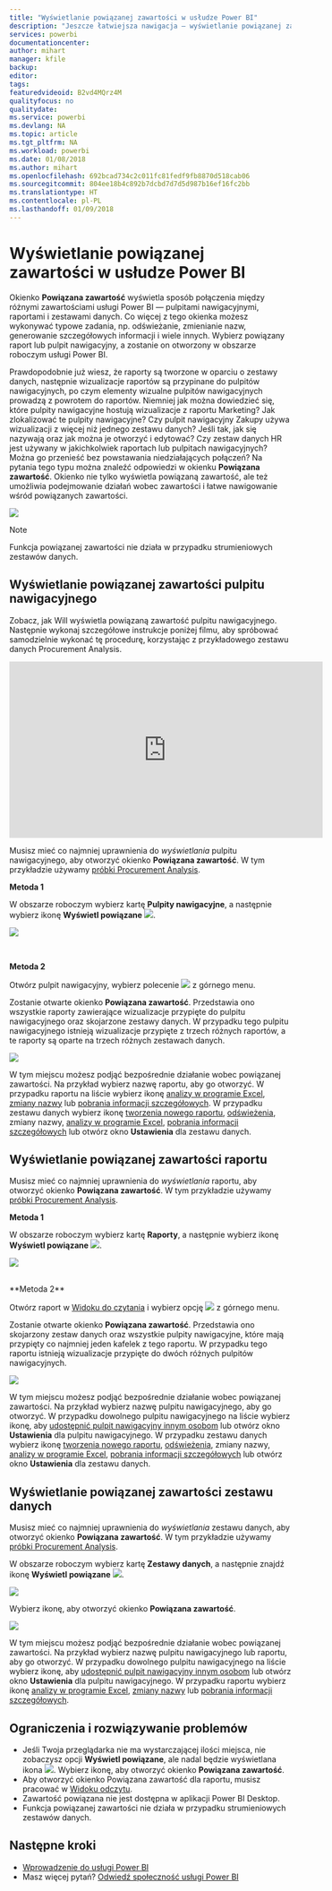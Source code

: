 ```yaml
---
title: "Wyświetlanie powiązanej zawartości w usłudze Power BI"
description: "Jeszcze łatwiejsza nawigacja — wyświetlanie powiązanej zawartości w pulpitach nawigacyjnych, raportach i zestawach danych"
services: powerbi
documentationcenter: 
author: mihart
manager: kfile
backup: 
editor: 
tags: 
featuredvideoid: B2vd4MQrz4M
qualityfocus: no
qualitydate: 
ms.service: powerbi
ms.devlang: NA
ms.topic: article
ms.tgt_pltfrm: NA
ms.workload: powerbi
ms.date: 01/08/2018
ms.author: mihart
ms.openlocfilehash: 692bcad734c2c011fc81fedf9fb8870d518cab06
ms.sourcegitcommit: 804ee18b4c892b7dcbd7d7d5d987b16ef16fc2bb
ms.translationtype: HT
ms.contentlocale: pl-PL
ms.lasthandoff: 01/09/2018
---
```

# <a name="view-related-content-in-power-bi-service"></a>Wyświetlanie powiązanej zawartości w usłudze Power BI
Okienko **Powiązana zawartość** wyświetla sposób połączenia między różnymi zawartościami usługi Power BI — pulpitami nawigacyjnymi, raportami i zestawami danych.  Co więcej z tego okienka możesz wykonywać typowe zadania, np. odświeżanie, zmienianie nazw, generowanie szczegółowych informacji i wiele innych. Wybierz powiązany raport lub pulpit nawigacyjny, a zostanie on otworzony w obszarze roboczym usługi Power BI.   

Prawdopodobnie już wiesz, że raporty są tworzone w oparciu o zestawy danych, następnie wizualizacje raportów są przypinane do pulpitów nawigacyjnych, po czym elementy wizualne pulpitów nawigacyjnych prowadzą z powrotem do raportów. Niemniej jak można dowiedzieć się, które pulpity nawigacyjne hostują wizualizacje z raportu Marketing? Jak zlokalizować te pulpity nawigacyjne? Czy pulpit nawigacyjny Zakupy używa wizualizacji z więcej niż jednego zestawu danych? Jeśli tak, jak się nazywają oraz jak można je otworzyć i edytować? Czy zestaw danych HR jest używany w jakichkolwiek raportach lub pulpitach nawigacyjnych? Można go przenieść bez powstawania niedziałających połączeń? Na pytania tego typu można znaleźć odpowiedzi w okienku **Powiązana zawartość**.  Okienko nie tylko wyświetla powiązaną zawartość, ale też umożliwia podejmowanie działań wobec zawartości i łatwe nawigowanie wśród powiązanych zawartości.

![](media/service-related-content/power-bi-view-related-dashboard-new.png)

> [!NOTE]
> Funkcja powiązanej zawartości nie działa w przypadku strumieniowych zestawów danych.
> 
> 

## <a name="view-related-content-for-a-dashboard"></a>Wyświetlanie powiązanej zawartości pulpitu nawigacyjnego
Zobacz, jak Will wyświetla powiązaną zawartość pulpitu nawigacyjnego. Następnie wykonaj szczegółowe instrukcje poniżej filmu, aby spróbować samodzielnie wykonać tę procedurę, korzystając z przykładowego zestawu danych Procurement Analysis.

<iframe width="560" height="315" src="https://www.youtube.com/embed/B2vd4MQrz4M#t=3m05s" frameborder="0" allowfullscreen></iframe>


Musisz mieć co najmniej uprawnienia do *wyświetlania* pulpitu nawigacyjnego, aby otworzyć okienko **Powiązana zawartość**. W tym przykładzie używamy [próbki Procurement Analysis](sample-procurement.md).

**Metoda 1**

W obszarze roboczym wybierz kartę **Pulpity nawigacyjne**, a następnie wybierz ikonę **Wyświetl powiązane** ![](media/service-related-content/power-bi-view-related-icon-new.png).

![](media/service-related-content/power-bi-view-related-dash-newer.png)

<br>

**Metoda 2**

Otwórz pulpit nawigacyjny, wybierz polecenie ![](media/service-related-content/power-bi-view-related-new.png) z górnego menu.

Zostanie otwarte okienko **Powiązana zawartość**. Przedstawia ono wszystkie raporty zawierające wizualizacje przypięte do pulpitu nawigacyjnego oraz skojarzone zestawy danych. W przypadku tego pulpitu nawigacyjnego istnieją wizualizacje przypięte z trzech różnych raportów, a te raporty są oparte na trzech różnych zestawach danych.

![](media/service-related-content/power-bi-view-related-dashboard-new.png)

W tym miejscu możesz podjąć bezpośrednie działanie wobec powiązanej zawartości.  Na przykład wybierz nazwę raportu, aby go otworzyć.  W przypadku raportu na liście wybierz ikonę [analizy w programie Excel](service-analyze-in-excel.md), [zmiany nazwy](service-rename.md) lub [pobrania informacji szczegółowych](service-insights.md). W przypadku zestawu danych wybierz ikonę [tworzenia nowego raportu](service-report-create-new.md), [odświeżenia](refresh-data.md), zmiany nazwy, [analizy w programie Excel](service-analyze-in-excel.md), [pobrania informacji szczegółowych](service-insights.md) lub otwórz okno **Ustawienia** dla zestawu danych.  

## <a name="view-related-content-for-a-report"></a>Wyświetlanie powiązanej zawartości raportu
Musisz mieć co najmniej uprawnienia do *wyświetlania* raportu, aby otworzyć okienko **Powiązana zawartość**. W tym przykładzie używamy [próbki Procurement Analysis](sample-procurement.md).

**Metoda 1**

W obszarze roboczym wybierz kartę **Raporty**, a następnie wybierz ikonę **Wyświetl powiązane** ![](media/service-related-content/power-bi-view-related-icon-new.png).

![](media/service-related-content/power-bi-view-related-report-newer.png)

<br>
**Metoda 2**

Otwórz raport w [Widoku do czytania](service-reading-view-and-editing-view.md) i wybierz opcję ![](media/service-related-content/power-bi-view-related-new.png) z górnego menu.

Zostanie otwarte okienko **Powiązana zawartość**. Przedstawia ono skojarzony zestaw danych oraz wszystkie pulpity nawigacyjne, które mają przypięty co najmniej jeden kafelek z tego raportu. W przypadku tego raportu istnieją wizualizacje przypięte do dwóch różnych pulpitów nawigacyjnych.

![](media/service-related-content/power-bi-view-related-report.png)

W tym miejscu możesz podjąć bezpośrednie działanie wobec powiązanej zawartości.  Na przykład wybierz nazwę pulpitu nawigacyjnego, aby go otworzyć.  W przypadku dowolnego pulpitu nawigacyjnego na liście wybierz ikonę, aby [udostępnić pulpit nawigacyjny innym osobom](service-share-dashboards.md) lub otwórz okno **Ustawienia** dla pulpitu nawigacyjnego. W przypadku zestawu danych wybierz ikonę [tworzenia nowego raportu](service-report-create-new.md), [odświeżenia](refresh-data.md), zmiany nazwy, [analizy w programie Excel](service-analyze-in-excel.md), [pobrania informacji szczegółowych](service-insights.md) lub otwórz okno **Ustawienia** dla zestawu danych.  

## <a name="view-related-content-for-a-dataset"></a>Wyświetlanie powiązanej zawartości zestawu danych
Musisz mieć co najmniej uprawnienia do *wyświetlania* zestawu danych, aby otworzyć okienko **Powiązana zawartość**. W tym przykładzie używamy [próbki Procurement Analysis](sample-procurement.md).

W obszarze roboczym wybierz kartę **Zestawy danych**, a następnie znajdź ikonę **Wyświetl powiązane** ![](media/service-related-content/power-bi-view-related-icon-new.png).

![](media/service-related-content/power-bi-view-related-dataset-newer.png)

Wybierz ikonę, aby otworzyć okienko **Powiązana zawartość**.

![](media/service-related-content/power-bi-datasets.png)

W tym miejscu możesz podjąć bezpośrednie działanie wobec powiązanej zawartości.  Na przykład wybierz nazwę pulpitu nawigacyjnego lub raportu, aby go otworzyć.  W przypadku dowolnego pulpitu nawigacyjnego na liście wybierz ikonę, aby [udostępnić pulpit nawigacyjny innym osobom](service-share-dashboards.md) lub otwórz okno **Ustawienia** dla pulpitu nawigacyjnego. W przypadku raportu wybierz ikonę [analizy w programie Excel](service-analyze-in-excel.md), [zmiany nazwy](service-rename.md) lub [pobrania informacji szczegółowych](service-insights.md).  

## <a name="limitations-and-troubleshooting"></a>Ograniczenia i rozwiązywanie problemów
* Jeśli Twoja przeglądarka nie ma wystarczającej ilości miejsca, nie zobaczysz opcji **Wyświetl powiązane**, ale nadal będzie wyświetlana ikona ![](media/service-related-content/power-bi-view-related-icon-new.png). Wybierz ikonę, aby otworzyć okienko **Powiązana zawartość**.
* Aby otworzyć okienko Powiązana zawartość dla raportu, musisz pracować w [Widoku odczytu](service-reading-view-and-editing-view.md).
* Zawartość powiązana nie jest dostępna w aplikacji Power BI Desktop.
* Funkcja powiązanej zawartości nie działa w przypadku strumieniowych zestawów danych.

## <a name="next-steps"></a>Następne kroki
* [Wprowadzenie do usługi Power BI](service-get-started.md)
* Masz więcej pytań? [Odwiedź społeczność usługi Power BI](http://community.powerbi.com/)


